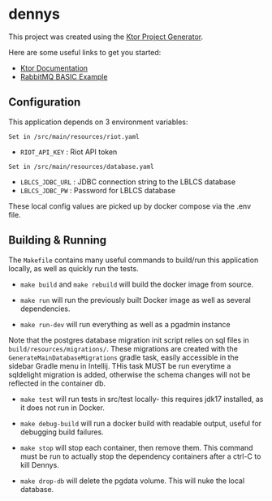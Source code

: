 # dennys

This project was created using the [Ktor Project Generator](https://start.ktor.io).

Here are some useful links to get you started:

- [Ktor Documentation](https://ktor.io/docs/home.html)
- [RabbitMQ BASIC Example](https://www.rabbitmq.com/tutorials/tutorial-one-java)

## Configuration

This application depends on 3 environment variables:

`Set in /src/main/resources/riot.yaml`
- `RIOT_API_KEY` : Riot API token

`Set in /src/main/resources/database.yaml`
- `LBLCS_JDBC_URL` : JDBC connection string to the LBLCS database
- `LBLCS_JDBC_PW` : Password for LBLCS database

These local config values are picked up by docker compose via the .env file.

## Building & Running

The `Makefile` contains many useful commands to build/run this application locally, as well as quickly run the tests. 

- `make build` and `make rebuild` will build the docker image from source.

- `make run` will run the previously built Docker image as well as several
dependencies.

- `make run-dev` will run everything as well as a pgadmin instance

Note that the postgres database migration init script relies on sql files in
`build/resources/migrations/`. These migrations are created with the
`GenerateMainDatabaseMigrations` gradle task, easily accessible in the sidebar
Gradle menu in Intellij. THis task MUST be run everytime a sqldelight migration
is added, otherwise the schema changes will not be reflected in the container
db.

- `make test` will run tests in src/test locally- this requires jdk17 installed, as it does not run in Docker.

- `make debug-build` will run a docker build with readable output, useful for
debugging build failures.

- `make stop` will stop each container, then remove them. This command must be
run to actually stop the dependency containers after a ctrl-C to kill Dennys.

- `make drop-db` will delete the pgdata volume. This will nuke the local
database.
